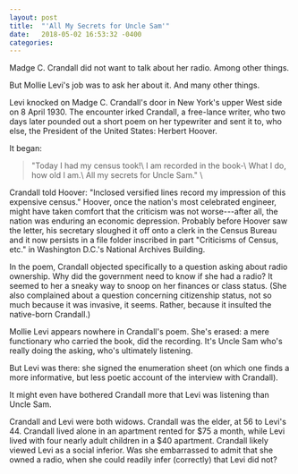 ```yaml
---
layout: post
title:  "'All My Secrets for Uncle Sam'"
date:   2018-05-02 16:53:32 -0400
categories:
---
```

Madge C. Crandall did not want to talk about her radio. Among other things.

But Mollie Levi's job was to ask her about it. And many other things.

Levi knocked on Madge C. Crandall's door in New York's upper West side on 8 April 1930. The encounter irked Crandall, a free-lance writer, who two days later pounded out a short poem on her typewriter and sent it to, who else, the President of the United States: Herbert Hoover.

It began:

> "Today I had my census took!\\
I am recorded in the book-\\
What I do, how old I am.\\
All my secrets for Uncle Sam." \\

Crandall told Hoover: "Inclosed versified lines record my impression of this expensive census." Hoover, once the nation's most celebrated engineer, might have taken comfort that the criticism was not worse---after all, the nation was enduring an economic depression. Probably before Hoover saw the letter, his secretary sloughed it off onto a clerk in the Census Bureau and it now persists in a file folder inscribed in part "Criticisms of Census, etc." in Washington D.C.'s National Archives Building.
<!--Entry 215, “Publicity Materials File of the Statistical Research Division” Box 231 Folder: “E-2 Experiences of 1930 Census Supervisors and Enumerators. Criticisms of Census, Etc.”]]-->

In the poem, Crandall objected specifically to a question asking about radio ownership. Why did the government need to know if she had a radio? It seemed to her a sneaky way to snoop on her finances or class status. (She also complained about a question concerning citizenship status, not so much because it was invasive, it seems. Rather, because it insulted the native-born Crandall.)

Mollie Levi appears nowhere in Crandall's poem. She's erased: a mere functionary who carried the book, did the recording. It's Uncle Sam who's really doing the asking, who's ultimately listening.

But Levi was there: she signed the enumeration sheet (on which one finds a more informative, but less poetic account of the interview with Crandall).
<!--ED: 31-396, SD: 22, sheet 2A-->
It might even have bothered Crandall more that Levi was listening than Uncle Sam.

Crandall and Levi were both widows. Crandall was the elder, at 56 to Levi's 44. Crandall lived alone in an apartment rented for $75 a month, while Levi lived with four nearly adult children in a $40 apartment. Crandall likely viewed Levi as a social inferior. Was she embarrassed to admit that she owned a radio, when she could readily infer (correctly) that Levi did not?
<!--On Levi, see ED:31-11-1, SD: 24, Sheet 6A; enumerated by Adele Steffens-->
